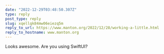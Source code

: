 ```yaml
---
date: "2022-12-29T03:48:50.307Z"
type: reply 
post_type: reply
slug: xqellqk84mw06eiezq5m
reply_to_url: https://www.manton.org/2022/12/28/working-a-little.html
reply_to_hostname: www.manton.org
---
```

Looks awesome. Are you using SwiftUI?